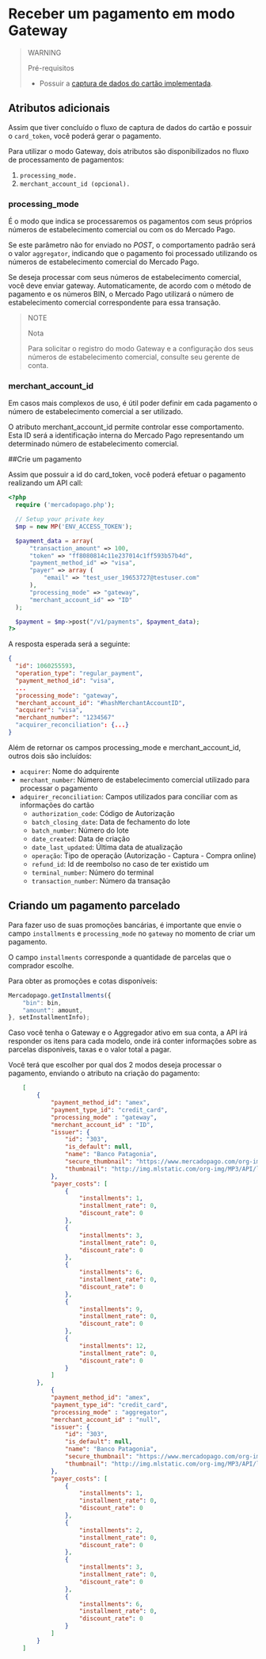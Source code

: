 # Receber um pagamento em modo Gateway

> WARNING
>
> Pré-requisitos
>
> * Possuir a [captura de dados do cartão implementada](/guides/payments/api/receiving-payment-by-card.pt.md).

## Atributos adicionais

Assim que tiver concluído o fluxo de captura de dados do cartão e possuir o `card_token`, você poderá gerar o pagamento.

Para utilizar o modo Gateway, dois atributos são disponibilizados no fluxo de processamento de pagamentos:

1. `processing_mode.`
2. `merchant_account_id (opcional).`

### processing_mode

É o modo que indica se processaremos os pagamentos com seus próprios números de estabelecimento comercial ou com os do Mercado Pago.

Se este parâmetro não for enviado no *POST*, o comportamento padrão será o valor `aggregator`, indicando que o pagamento foi processado utilizando os números de estabelecimento comercial do Mercado Pago.

Se deseja processar com seus números de estabelecimento comercial, você deve enviar gateway. Automaticamente, de acordo com o método de pagamento e os números BIN, o Mercado Pago utilizará o número de estabelecimento comercial correspondente para essa transação.

> NOTE
>
> Nota
>
> Para solicitar o registro do modo Gateway e a configuração dos seus números de estabelecimento comercial, consulte seu gerente de conta.

### merchant_account_id

Em casos mais complexos de uso, é útil poder definir em cada pagamento o número de estabelecimento comercial a ser utilizado.

O atributo merchant_account_id permite controlar esse comportamento. Esta ID será a identificação interna do Mercado Pago representando um determinado número de estabelecimento comercial.

##Crie um pagamento

Assim que possuir a id do card_token, você poderá efetuar o pagamento realizando um API call:

```php
<?php
  require ('mercadopago.php');

  // Setup your private key
  $mp = new MP('ENV_ACCESS_TOKEN');

  $payment_data = array(
      "transaction_amount" => 100,
      "token" => "ff8080814c11e237014c1ff593b57b4d",
      "payment_method_id" => "visa",
      "payer" => array (
          "email" => "test_user_19653727@testuser.com"
      ),
      "processing_mode" => "gateway",
      "merchant_account_id" => "ID"
  );

  $payment = $mp->post("/v1/payments", $payment_data);
?>
```

A resposta esperada será a seguinte:

```json
{
  "id": 1060255593,
  "operation_type": "regular_payment",
  "payment_method_id": "visa",
  ...
  "processing_mode": "gateway",
  "merchant_account_id": "#hashMerchantAccountID",
  "acquirer": "visa",
  "merchant_number": "1234567"
  "acquirer_reconciliation": {...}
}
```

Além de retornar os campos processing_mode e merchant_account_id, outros dois são incluídos:

* `acquirer`: Nome do adquirente
* `merchant_number`: Número de estabelecimento comercial utilizado para processar o pagamento
* `adquirer_reconciliation`: Campos utilizados para conciliar com as informações do cartão
  * `authorization_code`: Código de Autorização
  * `batch_closing_date`: Data de fechamento do lote
  * `batch_number`: Número do lote
  * `date_created`: Data de criação
  * `date_last_updated`: Última data de atualização
  * `operação`: Tipo de operação (Autorização - Captura - Compra online)
  * `refund_id`: Id de reembolso no caso de ter existido um
  * `terminal_number`: Número do terminal
  * `transaction_number`: Número da transação

## Criando um pagamento parcelado

Para fazer uso de suas promoções bancárias, é importante que envie o campo `installments` e `processing_mode` no `gateway` no momento de criar um pagamento.

O campo `installments` corresponde a quantidade de parcelas que o comprador escolhe.

Para obter as promoções e cotas disponíveis:

```javascript
Mercadopago.getInstallments({
    "bin": bin,
    "amount": amount,
}, setInstallmentInfo);
```

Caso você tenha o Gateway e o Aggregador ativo em sua conta, a API irá responder os itens para cada modelo, onde irá conter informações sobre as parcelas disponíveis, taxas e o valor total a pagar.

Você terá que escolher por qual dos 2 modos deseja processar o pagamento, enviando o atributo na criação do pagamento:

```json
    [
        {
            "payment_method_id": "amex",
            "payment_type_id": "credit_card",
            "processing_mode" : "gateway",
            "merchant_account_id" : "ID",
            "issuer": {
                "id": "303",
                "is_default": null,
                "name": "Banco Patagonia",
                "secure_thumbnail": "https://www.mercadopago.com/org-img/MP3/API/logos/303.gif",
                "thumbnail": "http://img.mlstatic.com/org-img/MP3/API/logos/303.gif"
            },
            "payer_costs": [
                {
                    "installments": 1,
                    "installment_rate": 0,
                    "discount_rate": 0
                },
                {
                    "installments": 3,
                    "installment_rate": 0,
                    "discount_rate": 0
                },          
                {
                    "installments": 6,
                    "installment_rate": 0,
                    "discount_rate": 0
                },            
                {
                    "installments": 9,
                    "installment_rate": 0,
                    "discount_rate": 0
                },
                {
                    "installments": 12,
                    "installment_rate": 0,
                    "discount_rate": 0
                }
            ]
        },
            {
            "payment_method_id": "amex",
            "payment_type_id": "credit_card",
            "processing_mode" : "aggregator",
            "merchant_account_id" : "null",
            "issuer": {
                "id": "303",
                "is_default": null,
                "name": "Banco Patagonia",
                "secure_thumbnail": "https://www.mercadopago.com/org-img/MP3/API/logos/303.gif",
                "thumbnail": "http://img.mlstatic.com/org-img/MP3/API/logos/303.gif"
            },
            "payer_costs": [
                {
                    "installments": 1,
                    "installment_rate": 0,
                    "discount_rate": 0
                },
                {
                    "installments": 2,
                    "installment_rate": 0,
                    "discount_rate": 0
                },
                {
                    "installments": 3,
                    "installment_rate": 0,
                    "discount_rate": 0
                },
                {
                    "installments": 6,
                    "installment_rate": 0,
                    "discount_rate": 0
                }
            ]
        }
    ]
```
